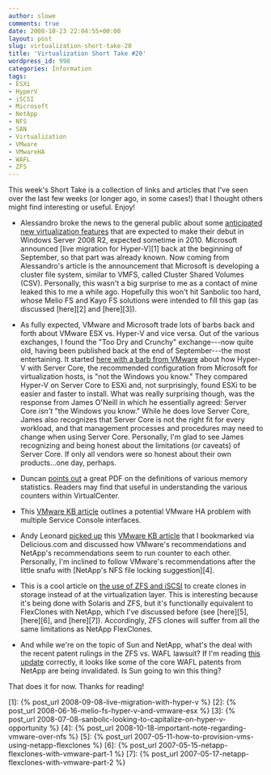 ```yaml
---
author: slowe
comments: true
date: 2008-10-23 22:04:55+00:00
layout: post
slug: virtualization-short-take-20
title: 'Virtualization Short Take #20'
wordpress_id: 998
categories: Information
tags:
- ESXi
- HyperV
- iSCSI
- Microsoft
- NetApp
- NFS
- SAN
- Virtualization
- VMware
- VMwareHA
- WAFL
- ZFS
---
```


This week's Short Take is a collection of links and articles that I've seen over the last few weeks (or longer ago, in some cases!) that I thought others might find interesting or useful. Enjoy!

* Alessandro broke the news to the general public about some [anticipated new virtualization features](http://www.virtualization.info/2008/10/windows-server-2008-r2-to-introduce.html) that are expected to make their debut in Windows Server 2008 R2, expected sometime in 2010. Microsoft announced [live migration for Hyper-V][1] back at the beginning of September, so that part was already known. Now coming from Alessandro's article is the announcement that Microsoft is developing a cluster file system, similar to VMFS, called Cluster Shared Volumes (CSV). Personally, this wasn't a big surprise to me as a contact of mine leaked this to me a while ago. Hopefully this won't hit Sanbolic too hard, whose Melio FS and Kayo FS solutions were intended to fill this gap (as discussed [here][2] and [here][3]).

* As fully expected, VMware and Microsoft trade lots of barbs back and forth about VMware ESX vs. Hyper-V and vice versa. Out of the various exchanges, I found the "Too Dry and Crunchy" exchange---now quite old, having been published back at the end of September---the most entertaining. It started [here with a barb from VMware](http://blogs.vmware.com/virtualreality/2008/09/esxi-vs-hyper-v.html) about how Hyper-V with Server Core, the recommended configuration from Microsoft for virtualization hosts, is "not the Windows you know." They compared Hyper-V on Server Core to ESXi and, not surprisingly, found ESXi to be easier and faster to install. What was really surprising though, was the response from James O'Neill in which he essentially agreed: Server Core _isn't_ "the Windows you know." While he does love Server Core, James also recognizes that Server Core is not the right fit for every workload, and that management processes and procedures may need to change when using Server Core. Personally, I'm glad to see James recognizing and being honest about the limitations (or caveats) of Server Core. If only all vendors were so honest about their own products...one day, perhaps.

* Duncan [points out](http://www.yellow-bricks.com/2008/10/14/virtualcenter-memory-statistic-definitions/) a great PDF on the definitions of various memory statistics. Readers may find that useful in understanding the various counters within VirtualCenter.

* This [VMware KB article](http://kb.vmware.com/selfservice/microsites/search.do?cmd=displayKC&docType=kc&externalId=1005476&sliceId=1&docTypeID=DT_KB_1_1&dialogID=36340738&stateId=0%200%202961456) outlines a potential VMware HA problem with multiple Service Console interfaces.

* Andy Leonard [picked up](http://andyleonard.com/2008/10/17/esx-swap-on-nfs-or-not/) this [VMware KB article](http://kb.vmware.com/selfservice/microsites/search.do?cmd=displayKC&docType=kc&externalId=1004082&sliceId=1&docTypeID=DT_KB_1_1&dialogID=2709533&stateId=0%200%202711273) that I bookmarked via Delicious.com and discussed how VMware's recommendations and NetApp's recommendations seem to run counter to each other. Personally, I'm inclined to follow VMware's recommendations after the little snafu with [NetApp's NFS file locking suggestion][4].

* This is a cool article on [the use of ZFS and iSCSI](http://blogs.sun.com/rarneson/entry/zfs_clones_iscsi_and_vmware) to create clones in storage instead of at the virtualization layer. This is interesting because it's being done with Solaris and ZFS, but it's functionally equivalent to FlexClones with NetApp, which I've discussed before (see [here][5], [here][6], and [here][7]). Accordingly, ZFS clones will suffer from all the same limitations as NetApp FlexClones.

* And while we're on the topic of Sun and NetApp, what's the deal with the recent patent rulings in the ZFS vs. WAFL lawsuit? If I'm reading [this update](http://blogs.sun.com/dillon/entry/one_more_thing) correctly, it looks like some of the core WAFL patents from NetApp are being invalidated. Is Sun going to win this thing?

That does it for now. Thanks for reading!

[1]: {% post_url 2008-09-08-live-migration-with-hyper-v %}
[2]: {% post_url 2008-06-16-melio-fs-hyper-v-and-vmware-esx %} 
[3]: {% post_url 2008-07-08-sanbolic-looking-to-capitalize-on-hyper-v-opportunity %}
[4]: {% post_url 2008-10-18-important-note-regarding-vmware-over-nfs %}
[5]: {% post_url 2007-05-11-how-to-provision-vms-using-netapp-flexclones %}
[6]: {% post_url 2007-05-15-netapp-flexclones-with-vmware-part-1 %}
[7]: {% post_url 2007-05-17-netapp-flexclones-with-vmware-part-2 %}
